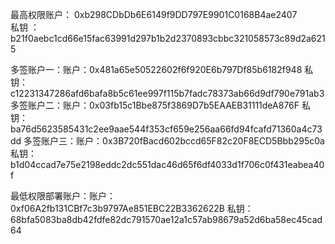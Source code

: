 最高权限账户： 0xb298CDbDb6E6149f9DD797E9901C0168B4ae2407  
私钥 ： b21f0aebc1cd66e15fac63991d297b1b2d2370893cbbc321058573c89d2a6215

多签账户一：账户：0x481a65e50522602f6f920E6b797Df85b6182f948 私钥：c12231347286afd6bafa8b5c61ee997f115b7fadc78373ab66d9df790e791ab3 多签账户二：账户：0x03fb15c1Bbe875f3869D7b5EAAEB31111deA876F 私钥：ba76d5623585431c2ee9aae544f353cf659e256aa66fd94fcafd71360a4c73dd 多签账户三：账户：0x3B720fBacd602bccd65F82c20F8ECD5Bbb295c0a  
私钥：b1d04ccad7e75e2198eddc2dc551dac46d65f6df4033d1f706c0f431eabea40f

最低权限部署账户：账户：0xf06A2fb131CBf7c3b9797Ae851EBC22B3362622B 私钥：68bfa5083ba8db42fdfe82dc791570ae12a1c57ab98679a52d6ba58ec45cad64

